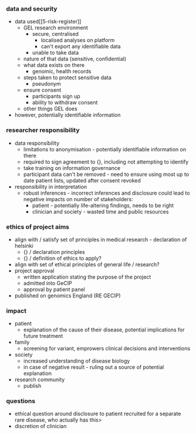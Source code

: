 ### data and security

- data used[[5-risk-register]]
	- GEL research environment
		- secure, centralised
			- localised analyses on platform
			- can't export any identifiable data
		- unable to take data
	- nature of that data (sensitive, confidential)
	- what data exists on there
		- genomic, health records
	- steps taken to protect sensitive data
		- pseudonym
	- ensure consent
		- participants sign up
		- ability to withdraw consent
	- other things GEL does
- however, potentially identifiable information

### researcher responsibility
- data responsibility
	- limitations to anonymisation - potentially identifiable information on there
	- required to sign agreement to {}, including not attempting to identify
	- take training on information governance
	- participant data can't be removed - need to ensure using most up to date patient lists, updated after consent revoked
- responsibility in interpretation
	- robust inferences - incorrect inferences and disclosure could lead to negative impacts on number of stakeholders:
		- patient - potentially life-altering findings, needs to be right
		- clinician and society - wasted time and public resources


### ethics of project aims
- align with / satisfy set of principles in medical research - declaration of helsinki
	- {} / declaration principles
	- {} / definition of ethics to apply?
- align with set of ethical principles of general life / research?
- project approval
	- written application stating the purpose of the project
	- admitted into GeCIP
	- approval by patient panel
- published on genomics England (RE GECIP)

### impact
- patient
	- explanation of the cause of their disease, potential implications for future treatment
- family
	- screening for variant, emprowers clinical decisions and interventions
- society
	- increased understanding of disease biology
	- in case of negative result - ruling out a source of potential explanation
- research community
	- publish

### questions
- ethical question around disclosure to patient recruited for a separate rare disease, who actually has this>
- discretion of clinician